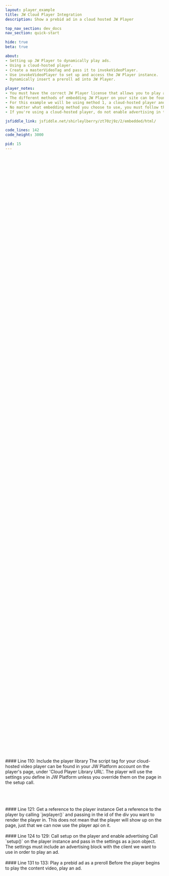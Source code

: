 ```yaml
---
layout: player_example
title: JW Cloud Player Integration
description: Show a prebid ad in a cloud hosted JW Player

top_nav_section: dev_docs
nav_section: quick-start

hide: true
beta: true

about:
- Setting up JW Player to dynamically play ads.
- Using a cloud-hosted player.
- Create a masterVideoTag and pass it to invokeVideoPlayer.
- Use invokeVideoPlayer to set up and access the JW Player instance.
- Dynamically insert a preroll ad into JW Player.

player_notes:
- You must have the correct JW Player license that allows you to play advertising.
- The different methods of embedding JW Player on your site can be found <a href="https://support.jwplayer.com/customer/portal/articles/1406723-mp4-video-embed">here</a>. 
- For this example we will be using method 1, a cloud-hosted player and JW Platform hosted content. To see an example using the self-hosted player, click <a href="#">here</a>.
- No matter what embedding method you choose to use, you must follow the <b>custom embed</b> instructions. You cannot use the single-line embed.
- If you're using a cloud-hosted player, do not enable advertising in the platform. We'll do it on page so that we can use the vast url from prebid.

jsfiddle_link: jsfiddle.net/shirleylberry/zt70zj9z/2/embedded/html/

code_lines: 142
code_height: 3000

pid: 15
---
```

<br><br><br>
<br><br><br>
<br><br><br>
<!-- <div markdown="1">
#### Line 12 to 15: Pre-define invokeVideoPlayer
invokeVideoPlayer is called when all the bids are returned from prebid. Defining invokeVideoPlayer at the start of the page ensures that this function will always be defined, and we will always be storing the url of the vast tag, regardless of the timing of the rest of the page. 
</div> -->
<br><br><br>
<br><br><br>
<br><br><br>
<br><br><br>
<br><br><br>
<br><br><br>
<br><br><br>
<br><br><br>
<br><br><br>
<br><br><br>
<br><br><br>
<br><br><br>
<br><br><br>
<!-- <div markdown="1">
#### Line 74: Call invokeVideoPlayer
Once all the bids are back, call invokeVideoPlayer and pass in the url. This will either store the url in the variable tempTag, or pass it to the video player.
</div> -->
<br><br><br>
<br><br><br>
<br><br><br>
<br><br><br>
<br><br><br>
<br><br><br>
<br><br><br>
<br><br><br>
<br><br><br>
<br><br><br>
<br><br><br>
<br><br><br>
<br><br><br>
<br><br><br>
<br><br><br>
<br><br><br>
<br><br><br>
<br><br><br>
<br><br><br>
<br><br><br>
<br><br>
<div markdown="1">
#### Line 110: Include the player library
The script tag for your cloud-hosted video player can be found in your JW Platform account on the player's page, under 'Cloud Player Library URL'. The player will use the settings you define in JW Platform unless you override them on the page in the setup call.
</div>
<br><br><br>
<br>
<div markdown="1">
#### Line 121: Get a reference to the player instance
Get a reference to the player by calling `jwplayer()` and passing in the id of the div you want to render the player in. This does not mean that the player will show up on the page, just that we can now use the player api on it.
</div>
<br>
<div markdown="1">
#### Line 124 to 129: Call setup on the player and enable advertising
Call `setup()` on the player instance and pass in the settings as a json object. The settings must include an advertising block with the client we want to use in order to play an ad. 
</div>
<br>
<div markdown="1">
#### Line 131 to 133: Play a prebid ad as a preroll
Before the player begins to play the content video, play an ad.
</div>


